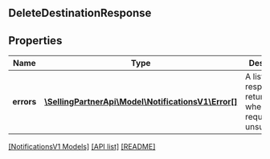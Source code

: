 ## DeleteDestinationResponse

## Properties

Name | Type | Description | Notes
------------ | ------------- | ------------- | -------------
**errors** | [**\SellingPartnerApi\Model\NotificationsV1\Error[]**](Error.md) | A list of error responses returned when a request is unsuccessful. | [optional]

[[NotificationsV1 Models]](../) [[API list]](../../Api) [[README]](../../../README.md)
